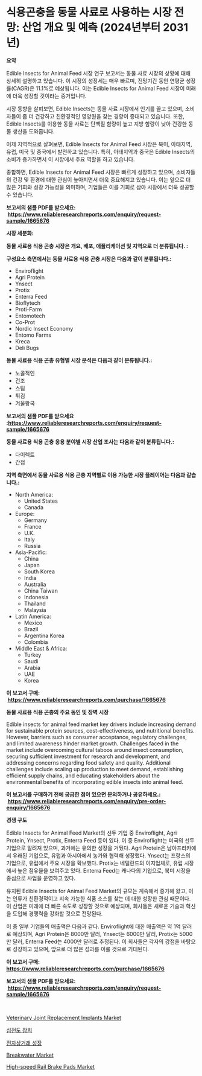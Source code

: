 <p><h1>식용곤충을 동물 사료로 사용하는 시장 전망: 산업 개요 및 예측 (2024년부터 2031년)</h1></p><p><strong>요약</strong></p>
<p><p>Edible Insects for Animal Feed 시장 연구 보고서는 동물 사료 시장의 상황에 대해 상세히 설명하고 있습니다. 이 시장의 성장세는 매우 빠르며, 전망기간 동안 연평균 성장률(CAGR)은 11.1%로 예상됩니다. 이는 Edible Insects for Animal Feed 시장이 미래에 더욱 성장할 것이라는 증거입니다.</p><p>시장 동향을 살펴보면, Edible Insects는 동물 사료 시장에서 인기를 끌고 있으며, 소비자들이 좀 더 건강하고 친환경적인 영양원을 찾는 경향이 증대되고 있습니다. 또한, Edible Insects를 이용한 동물 사료는 단백질 함량이 높고 지방 함량이 낮아 건강한 동물 생산을 도와줍니다.</p><p>이제 지역적으로 살펴보면, Edible Insects for Animal Feed 시장은 북미, 아태지역, 유럽, 미국 및 중국에서 발전하고 있습니다. 특히, 아태지역과 중국은 Edible Insects의 소비가 증가하면서 이 시장에서 주요 역할을 하고 있습니다.</p><p>종합하면, Edible Insects for Animal Feed 시장은 빠르게 성장하고 있으며, 소비자들의 건강 및 환경에 대한 관심이 높아지면서 더욱 중요해지고 있습니다. 이는 앞으로 더 많은 기회와 성장 가능성을 의미하며, 기업들은 이를 기회로 삼아 시장에서 더욱 성공할 수 있습니다.</p></p>
<p><strong>보고서의 샘플 PDF를 받으세요: &nbsp;<a href="https://www.reliableresearchreports.com/enquiry/request-sample/1665676">https://www.reliableresearchreports.com/enquiry/request-sample/1665676</a></strong></p>
<p><strong>시장 세분화:</strong></p>
<p><strong> 동물 사료용 식용 곤충 시장은 개요, 배포, 애플리케이션 및 지역으로 더 분류됩니다. :</strong></p>
<p><strong>구성요소 측면에서는 동물 사료용 식용 곤충 시장은 다음과 같이 분류됩니다.:</strong></p>
<p><ul><li>Enviroflight</li><li>Agri Protein</li><li>Ynsect</li><li>Protix</li><li>Enterra Feed</li><li>Bioflytech</li><li>Proti-Farm</li><li>Entomotech</li><li>Co-Prot</li><li>Nordic Insect Economy</li><li>Entomo Farms</li><li>Kreca</li><li>Deli Bugs</li></ul></p>
<p><strong> 동물 사료용 식용 곤충 유형별 시장 분석은 다음과 같이 분류됩니다.:</strong></p>
<p><ul><li>노골적인</li><li>건조</li><li>스팀</li><li>튀김</li><li>겨울왕국</li></ul></p>
<p><strong>보고서의 샘플 PDF를 받으세요 :<a href="https://www.reliableresearchreports.com/enquiry/request-sample/1665676">https://www.reliableresearchreports.com/enquiry/request-sample/1665676</a></strong></p>
<p><strong> 동물 사료용 식용 곤충 응용 분야별 시장 산업 조사는 다음과 같이 분류됩니다.:</strong></p>
<p><ul><li>다이렉트</li><li>간접</li></ul></p>
<p><strong>지역 측면에서 동물 사료용 식용 곤충 지역별로 이용 가능한 시장 플레이어는 다음과 같습니다.:</strong></p>
<p><ul>
    <li>
        North America:
        <ul>
            <li>United States</li>
            <li>Canada</li>
        </ul>
    </li>
    <li>
        Europe:
        <ul>
            <li>Germany</li>
            <li>France</li>
            <li>U.K.</li>
            <li>Italy</li>
            <li>Russia</li>
        </ul>
    </li>
    <li>
        Asia-Pacific:
        <ul>
            <li>China</li>
            <li>Japan</li>
            <li>South Korea</li>
            <li>India</li>
            <li>Australia</li>
            <li>China Taiwan</li>
            <li>Indonesia</li>
            <li>Thailand</li>
            <li>Malaysia</li>
        </ul>
    </li>
    <li>
        Latin America:
        <ul>
            <li>Mexico</li>
            <li>Brazil</li>
            <li>Argentina Korea</li>
            <li>Colombia</li>
        </ul>
    </li>
    <li>
        Middle East & Africa:
        <ul>
            <li>Turkey</li>
            <li>Saudi</li>
            <li>Arabia</li>
            <li>UAE</li>
            <li>Korea</li>
        </ul>
    </li>
    </ul></p>
<p><strong>이 보고서 구매: &nbsp;<a href="https://www.reliableresearchreports.com/purchase/1665676">https://www.reliableresearchreports.com/purchase/1665676</a></strong></p>
<p><strong>동물 사료용 식용 곤충의 주요 동인 및 장벽 시장</strong></p>
<p><p>Edible insects for animal feed market key drivers include increasing demand for sustainable protein sources, cost-effectiveness, and nutritional benefits. However, barriers such as consumer acceptance, regulatory challenges, and limited awareness hinder market growth. Challenges faced in the market include overcoming cultural taboos around insect consumption, securing sufficient investment for research and development, and addressing concerns regarding food safety and quality. Additional challenges include scaling up production to meet demand, establishing efficient supply chains, and educating stakeholders about the environmental benefits of incorporating edible insects into animal feed.</p></p>
<p><strong>이 보고서를 구매하기 전에 궁금한 점이 있으면 문의하거나 공유하세요.: &nbsp;<a href="https://www.reliableresearchreports.com/enquiry/pre-order-enquiry/1665676">https://www.reliableresearchreports.com/enquiry/pre-order-enquiry/1665676</a></strong></p>
<p><strong>경쟁 구도</strong></p>
<p><p>Edible Insects for Animal Feed Market의 선두 기업 중 Enviroflight, Agri Protein, Ynsect, Protix, Enterra Feed 등이 있다. 이 중 Enviroflight는 미국의 선두 기업으로 알려져 있으며, 과거에는 유의한 성장을 거뒀다. Agri Protein은 남아프리카에서 유래된 기업으로, 유럽과 아시아에서 농가와 협력해 성장했다. Ynsect는 프랑스의 기업으로, 유럽에서 주요 시장을 확보했다. Protix는 네덜란드의 이지업체로, 유럽 시장에서 높은 점유율을 보여주고 있다. Enterra Feed는 캐나다의 기업으로, 북미 시장을 중심으로 사업을 운영하고 있다.</p><p>유지된 Edible Insects for Animal Feed Market의 규모는 계속해서 증가해 왔고, 이는 인류가 친환경적이고 지속 가능한 식품 소스를 찾는 데 대한 성장한 관심 때문이다. 이 산업은 미래에 더 빠른 속도로 성장할 것으로 예상되며, 회사들은 새로운 기술과 혁신을 도입해 경쟁력을 강화할 것으로 전망된다.</p><p>이 중 일부 기업들의 매출액은 다음과 같다. Enviroflight에 대한 매출액은 약 1억 달러로 예상되며, Agri Protein은 8000만 달러, Ynsect는 6000만 달러, Protix는 5000만 달러, Enterra Feed는 4000만 달러로 추정된다. 이 회사들은 각자의 강점을 바탕으로 성장하고 있으며, 앞으로 더 많은 성과를 이룰 것으로 기대된다.</p></p>
<p><strong>이 보고서 구매: &nbsp; <a href="https://www.reliableresearchreports.com/purchase/1665676">https://www.reliableresearchreports.com/purchase/1665676</a></strong></p>
<p><strong>보고서의 샘플 PDF를 받으세요: &nbsp;<a href="https://www.reliableresearchreports.com/enquiry/request-sample/1665676">https://www.reliableresearchreports.com/enquiry/request-sample/1665676</a></strong><strong></strong></p>
<p>&nbsp;</p>
<p><p><a href="https://www.linkedin.com/pulse/veterinary-joint-replacement-implants-market-research-report-tbo0f?trackingId=MmU7Zbs7YSGwJzid7kBtRg%3D%3D">Veterinary Joint Replacement Implants Market</a></p><p><a href="https://github.com/vs10l4sfg5c/Market-Research-Report-List-1/blob/main/500203414874.md">심전도 장치</a></p><p><a href="https://github.com/Skyleitney456456/Market-Research-Report-List-1/blob/main/149105814875.md">전자상거래 성장</a></p><p><a href="https://github.com/bmorecock/Market-Research-Report-List-2/blob/main/breakwater-market.md">Breakwater Market</a></p><p><a href="https://issuu.com/reportprime-2/docs/high-speed-rail-brake-pads-market-size-2030.pptx">High-speed Rail Brake Pads Market</a></p></p>